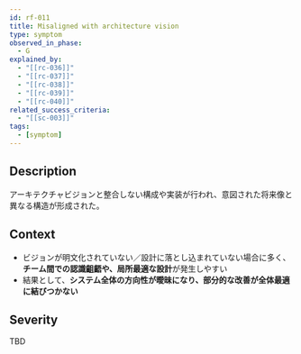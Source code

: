 ```yaml
---
id: rf-011
title: Misaligned with architecture vision
type: symptom
observed_in_phase:
  - G
explained_by:
  - "[[rc-036]]"
  - "[[rc-037]]"
  - "[[rc-038]]"
  - "[[rc-039]]"
  - "[[rc-040]]"
related_success_criteria:
  - "[[sc-003]]"
tags:
  - [symptom]
---
```


## Description
アーキテクチャビジョンと整合しない構成や実装が行われ、意図された将来像と異なる構造が形成された。

## Context
- ビジョンが明文化されていない／設計に落とし込まれていない場合に多く、**チーム間での認識齟齬や、局所最適な設計**が発生しやすい  
- 結果として、**システム全体の方向性が曖昧になり、部分的な改善が全体最適に結びつかない**

## Severity
TBD
